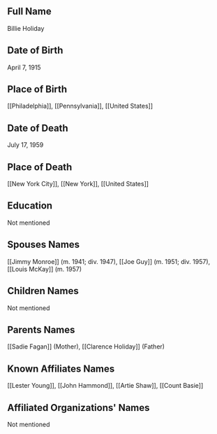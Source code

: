 ## Full Name
Billie Holiday

## Date of Birth
April 7, 1915

## Place of Birth
[[Philadelphia]], [[Pennsylvania]], [[United States]]

## Date of Death
July 17, 1959

## Place of Death
[[New York City]], [[New York]], [[United States]]

## Education
Not mentioned

## Spouses Names
[[Jimmy Monroe]] (m. 1941; div. 1947), [[Joe Guy]] (m. 1951; div. 1957), [[Louis McKay]] (m. 1957)

## Children Names
Not mentioned

## Parents Names
[[Sadie Fagan]] (Mother), [[Clarence Holiday]] (Father)

## Known Affiliates Names
[[Lester Young]], [[John Hammond]], [[Artie Shaw]], [[Count Basie]]

## Affiliated Organizations' Names
Not mentioned